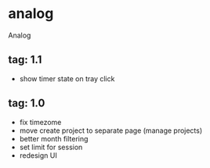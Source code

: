 # analog
Analog

## tag: 1.1
- show timer state on tray click

## tag: 1.0
- fix timezome
- move create project to separate page (manage projects)
- better month filtering
- set limit for session
- redesign UI
